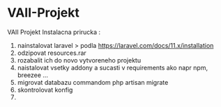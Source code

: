 # VAII-Projekt
VAII Projekt
Instalacna prirucka : 
1. nainstalovat laravel > podla https://laravel.com/docs/11.x/installation
2. odzipovat resources.rar
3. rozabalit ich do novo vytvoreneho projektu
4. naistalovat vsetky addony a sucasti v requirements ako napr npm, breezee ...
5. migrovat databazu commandom php artisan migrate
6. skontrolovat konfig
7. 
